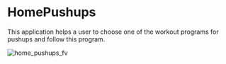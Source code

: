 # HomePushups

This application helps a user to choose one of the workout programs for pushups and follow this program.

![home_pushups_fv](https://cloud.githubusercontent.com/assets/20093206/21570415/8487808e-cece-11e6-9e08-9181b896e87a.png)
